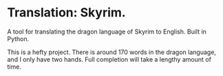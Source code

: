 # Translation: Skyrim.

A tool for translating the dragon language of Skyrim to English. Built in Python.

This is a hefty project. There is around 170 words in the dragon language, and I only have two hands. Full completion will take a lengthy amount of time.
